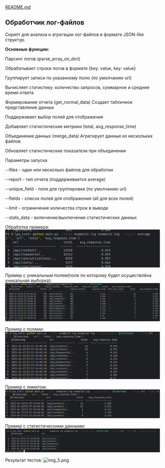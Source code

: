 [README.md](https://github.com/user-attachments/files/21904483/README.md)
<h2>Обработчик лог-файлов</h2>
Скрипт для анализа и агрегации лог-файлов в формате JSON-like структур.

<b>Основные функции:</b>

Парсинг логов (parse_array_on_dict)

Обрабатывает строки логов в формате {key: value, key: value}

Группирует записи по указанному полю (по умолчанию url)

Вычисляет статистику: количество запросов, суммарное и среднее время ответа

Формирование отчета (get_normal_data)
Создает табличное представление данных

Поддерживает выбор полей для отображения

Добавляет статистические метрики (total, avg_response_time)

Объединение данных (merge_data)
Агрегирует данные из нескольких файлов

Обновляет статистические показатели при объединении

Параметры запуска

--files - один или несколько файлов для обработки

--report - тип отчета (поддерживается average)

--unique_field - поле для группировки (по умолчанию url)

--fields - список полей для отображения (all для всех полей)

--limit - ограничение количества строк в выводе

--stats_data - включение/выключение статистических данных

Обработка примера:
![img.png](img.png)

Пример с уникальным полем(поле по которому будет осуществлёна уникальная выборка):
![img_1.png](img_1.png)

Пример с полями:
![img_2.png](img_2.png)

Пример с лимитом:
![img_3.png](img_3.png)

Пример с статистическими данными:
![img_4.png](img_4.png)

Результат тестов:
![img_5.png](img_5.png)

